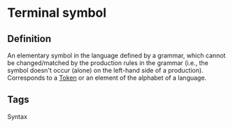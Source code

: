 # Terminal symbol

## Definition
An elementary symbol in the language defined by a grammar, which cannot be changed/matched by the production rules in the grammar (i.e., the symbol doesn't occur (alone) on the left-hand side of a production). Corresponds to a [Token](Token) or an element of the alphabet of a language.

## Tags
Syntax


